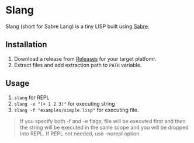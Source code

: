 # Slang

Slang (short for Sabre Lang) is a tiny LISP built using [Sabre](https://github.com/spy16/sabre).

## Installation

1. Download a release from [Releases](https://github.com/spy16/slang/releases) for
   your target platfomr.
2. Extract files and add extraction path to `PATH` variable.

## Usage

1. `slang` for REPL
2. `slang -e "(+ 1 2 3)"` for executing string
3. `slang -f "examples/simple.lisp"` for executing file.

> If you specify both -f and -e flags, file will be executed first and then the string
> will be executed in the same scope and you will be dropped into REPL. If REPL not needed,
> use -norepl option.

